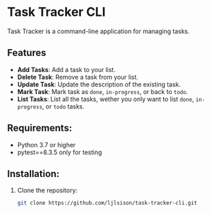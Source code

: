 # Task Tracker CLI

Task Tracker is a command-line application for managing tasks.

## Features

- **Add Tasks**: Add a task to your list.
- **Delete Task**: Remove a task from your list.
- **Update Task**: Update the description of the existing task.
- **Mark Task**: Mark task as `done`, `in-progress`, or back to `todo`.
- **List Tasks**: List all the tasks, wether you only want to list `done`, `in-progress`, or `todo` tasks.

## Requirements:

- Python 3.7 or higher
- pytest==8.3.5 only for testing

## Installation:

1. Clone the repository:

   ```bash
   git clone https://github.com/ljlsison/task-tracker-cli.git
   ```
